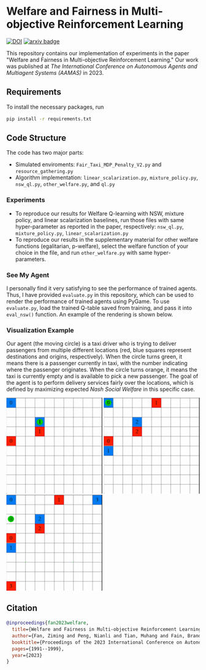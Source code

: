 # Welfare and Fairness in Multi-objective Reinforcement Learning
[![DOI](https://img.shields.io/badge/DOI-10.5555/3545946.3598870-blue.svg)](https://dl.acm.org/doi/abs/10.5555/3545946.3598870)
 [![arxiv badge](https://img.shields.io/badge/arXiv-2212.01382-red)](https://arxiv.org/abs/2212.01382)

This repository contains our implementation of experiments in the paper "Welfare and Fairness in Multi-objective Reinforcement Learning." Our work was published at *The International Conference on Autonomous Agents and Multiagent Systems (AAMAS)* in 2023.

## Requirements
To install the necessary packages, run 
```bash
pip install -r requirements.txt
```

## Code Structure
The code has two major parts:
* Simulated enviroments: `Fair_Taxi_MDP_Penalty_V2.py` and `resource_gathering.py`
* Algorithm implementation: `linear_scalarization.py`, `mixture_policy.py`, `nsw_ql.py`, `other_welfare.py`, and `ql.py`

### Experiments
* To reproduce our results for Welfare Q-learning with NSW, mixture policy, and linear scalarization baselines, run those files with same hyper-parameter as reported in the paper, respectively: `nsw_ql.py`, `mixture_policy.py`, `linear_scalarization.py`
* To reproduce our results in the supplementary material for other welfare functions (egalitarian, p-welfare), select the welfare function of your choice in the file, and run `other_welfare.py` with same hyper-parameters.

### See My Agent
I personally find it very satisfying to see the performance of trained agents. Thus, I have provided `evaluate.py` in this repository, which can be used to render the performance of trained agents using PyGame. To use `evaluate.py`, load the trained Q-table saved from training, and pass it into `eval_nsw()` function. An example of the rendering is shown below.

### Visualization Example

Our agent (the moving circle) is a taxi driver who is trying to deliver passengers from multiple different locations (red, blue squares represent destinations and origins, respectively). When the circle turns green, it means there is a passenger currently in taxi, with the number indicating where the passenger originates. When the circle turns orange, it means the taxi is currently empty and is available to pick a new passenger. The goal of the agent is to perform delivery services fairly over the locations, which is defined by maximizing expected *Nash Social Welfare* in this specific case.

<img src="img/2.gif" width="250" height="250"/> <img src="img/3.gif" width="250" height="250"/> <img src="img/4.gif" width="250" height="250"/>


## Citation
```BibTex
@inproceedings{fan2023welfare,
  title={Welfare and Fairness in Multi-objective Reinforcement Learning},
  author={Fan, Ziming and Peng, Nianli and Tian, Muhang and Fain, Brandon},
  booktitle={Proceedings of the 2023 International Conference on Autonomous Agents and Multiagent Systems},
  pages={1991--1999},
  year={2023}
}
```
